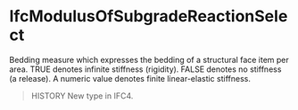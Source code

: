 IfcModulusOfSubgradeReactionSelect
==================================
Bedding measure which expresses the bedding of a structural face item per
area. TRUE denotes infinite stiffness (rigidity). FALSE denotes no stiffness
(a release). A numeric value denotes finite linear-elastic stiffness.  
  
> HISTORY  New type in IFC4.  


